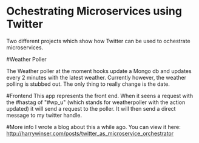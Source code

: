# Ochestrating Microservices using Twitter

Two different projects which show how Twitter can be used to ochestrate microservices.

#Weather Poller

The Weather poller at the moment hooks update a Mongo db and updates every 2 minutes with the latest weather. Currently however, the weather polling is stubbed out. The only thing to really change is the date.

#Frontend
This app represents the front end. When it seens a request with the #hastag of "#wp_u" (which stands for weatherpoller with the action updated) it will send a request to the poller. It will then send a direct message to my twitter handle. 

#More info
I wrote a blog about this a while ago. You can view it here: http://harrywinser.com/posts/twitter_as_microservice_orchestrator


